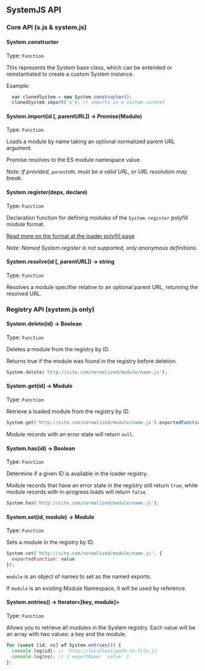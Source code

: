 ## SystemJS API

### Core API (s.js & system.js)

#### System.constructor
Type: `Function`

This represents the System base class, which can be extended or reinstantiated to create a custom System instance.

Example:

```js
  var clonedSystem = new System.constructor();
  clonedSystem.import('x'); // imports in a custom context
```

#### System.import(id [, parentURL]) -> Promise(Module)
Type: `Function`

Loads a module by name taking an optional normalized parent URL argument.

Promise resolves to the ES module namespace value.

_Note: If provided, `parentURL` must be a valid URL, or URL resolution may break._

#### System.register(deps, declare)
Type: `Function`

Declaration function for defining modules of the `System.register` polyfill module format.

[Read more on the format at the loader polyfill page](system-register.md)

_Note: Named System.register is not supported, only anonymous definitions._

#### System.resolve(id [, parentURL]) -> string
Type: `Function`

Resolves a module specifier relative to an optional parent URL, returning the resolved URL.

### Registry API (system.js only)

#### System.delete(id) -> Boolean
Type: `Function`

Deletes a module from the registry by ID.

Returns true if the module was found in the registry before deletion.

```js
System.delete('http://site.com/normalized/module/name.js');
```

#### System.get(id) -> Module
Type: `Function`

Retrieve a loaded module from the registry by ID.

```js
System.get('http://site.com/normalized/module/name.js').exportedFunction();
```

Module records with an error state will return `null`.

#### System.has(id) -> Boolean
Type: `Function`

Determine if a given ID is available in the loader registry.

Module records that have an error state in the registry still return `true`,
while module records with in-progress loads will return `false`.

```js
System.has('http://site.com/normalized/module/name.js');
```

#### System.set(id, module) -> Module
Type: `Function`

Sets a module in the registry by ID.

```js
System.set('http://site.com/normalized/module/name.js', {
  exportedFunction: value
});
```

`module` is an object of names to set as the named exports.

If `module` is an existing Module Namespace, it will be used by reference.

#### System.entries() -> Iterator<[key, module]>
Type: `Function`

Allows you to retrieve all modules in the System registry. Each value will be an array with two values: a key and the module.

```js
for (const [id, ns] of System.entries()) {
  console.log(id); // 'http://localhost/path-to-file.js'
  console.log(ns); // { exportName: 'value' }
};
```
